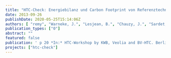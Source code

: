 ```yaml
---
title: "HTC-Check: Energiebilanz und Carbon Footprint von Referenztechnologien und HTC-Prozess bei der Klärschlammentsorgung"
date: 2013-09-26
publishDate: 2020-05-25T15:14:06Z
authors: [ "remy", "Warneke, J.", "Lesjean, B.", "Chauzy, J.", "Sardet, C." ]
publication_types: ["0"]
abstract: ""
featured: false
publication: ' p 20 *In:* HTC-Workshop by KWB, Veolia and BV-HTC. Berlin, Germany. 2013-09-26'
projects: ["htc-check"]
---
```


